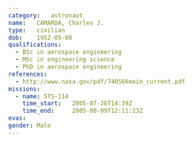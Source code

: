 ```yaml
---
category:	astronaut
name:	CAMARDA, Charles J.
type:	civilian
dob:	1952-05-08
qualifications:
  - BSc in aerospace engineering
  - MSc in engineering science
  - PhD in aerospace engineering
references:
  - http://www.nasa.gov/pdf/740566main_current.pdf
missions:
  - name: STS-114
    time_start:   2005-07-26T14:39Z
    time_end:     2005-08-09T12:11:23Z
evas:
gender:	Male
---
```

